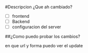 #Descripcion
¿Que ah cambiado?

-[ ]  frontend
-[ ] Backend
-[ ] configuracion del server

##¿Como puedo probar los cambios?

en que url y forma puedo ver el update
